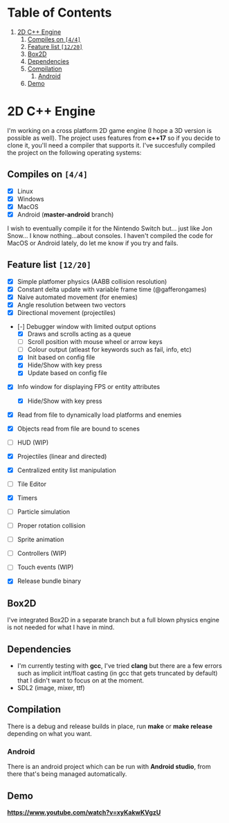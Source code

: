 
# Table of Contents

1.  [2D C++ Engine](#orgfd0fbc8)
    1.  [Compiles on <code>[4/4]</code>](#orgc323204)
    2.  [Feature list <code>[12/20]</code>](#org98e8c4b)
    3.  [Box2D](#orgf5f4f7d)
    4.  [Dependencies](#org77f8f46)
    5.  [Compilation](#org69a22fc)
        1.  [Android](#org69ea1e9)
    6.  [Demo](#org931324b)


<a id="orgfd0fbc8"></a>

# 2D C++ Engine

I'm working on a cross platform 2D game engine (I hope a 3D version is possible as well). The project uses features from **c++17** so if you decide to clone it, you'll need a compiler that 
supports it. I've succesfully compiled the project on the following operating systems:


<a id="orgc323204"></a>

## Compiles on <code>[4/4]</code>

-   [X] Linux
-   [X] Windows
-   [X] MacOS
-   [X] Android (**master-android** branch)

I wish to eventually compile it for the Nintendo Switch but&#x2026; just like Jon Snow&#x2026; I know nothing&#x2026;about consoles. I haven't compiled the code for MacOS or Android lately, do let me know if you try and fails.


<a id="org98e8c4b"></a>

## Feature list <code>[12/20]</code>

-   [X] Simple platfomer physics (AABB collision resolution)
-   [X] Constant delta update with variable frame time (@gafferongames)
-   [X] Naive automated movement (for enemies)
-   [X] Angle resolution between two vectors
-   [X] Directional movement (projectiles)
-   [-] Debugger window with limited output options
    -   [X] Draws and scrolls acting as a queue
    -   [ ] Scroll position with mouse wheel or arrow keys
    -   [ ] Colour output (atleast for keywords such as fail, info, etc)
    -   [X] Init based on config file
    -   [X] Hide/Show with key press
    -   [X] Update based on config file
-   [X] Info window for displaying FPS or entity attributes
    -   [X] Hide/Show with key press
-   [X] Read from file to dynamically load platforms and enemies
-   [X] Objects read from file are bound to scenes
-   [ ] HUD (WIP)
-   [X] Projectiles (linear and directed)
-   [X] Centralized entity list manipulation
-   [ ] Tile Editor
-   [X] Timers
-   [ ] Particle simulation
-   [ ] Proper rotation collision
-   [ ] Sprite animation
-   [ ] Controllers (WIP)
-   [ ] Touch events (WIP)
-   [X] Release bundle binary


<a id="orgf5f4f7d"></a>

## Box2D

I've integrated Box2D in a separate branch but a full blown physics engine is not needed for what I have in mind.


<a id="org77f8f46"></a>

## Dependencies

-   I'm currently testing with **gcc**, I've tried **clang** but there are a few errors such as implicit int/float casting (in gcc that gets truncated by default) that I didn't want to focus on at the moment.
-   SDL2 (image, mixer, ttf)


<a id="org69a22fc"></a>

## Compilation

There is a debug and release builds in place, run **make** or **make release** depending on what you want.


<a id="org69ea1e9"></a>

### Android

There is an android project which can be run with **Android studio**, from there that's being managed automatically.


<a id="org931324b"></a>

## Demo

**<https://www.youtube.com/watch?v=xyKakwKVgzU>**


